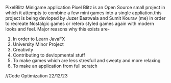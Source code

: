 PixelBlitz Minigame application 
Pixel Blitz is an Open Source small project in which it attempts to combine a few mini games into a single appliation.this project is being devloped by Juzer Baatwala and Sumit Kourav (me) in order to recreate Nostalgic games or retero styled games again with modern looks and feel. 
Major reasons why this exists are- 
1)  In order to Learn JavaFX 
2)  University Minor Project 
3)  Creativity 
4)  Contributing to devlopmental stuff 
5)  To make games which are less stresfull and sweaty and more relaxing 
6)  To make an application from full scratch



//Code Optimization 22/12/23

